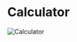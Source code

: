 # Calculator
![Calculator](https://user-images.githubusercontent.com/84792579/192138346-af3c1b40-03a0-4c55-8ae1-e4071c0dd5d3.png)
